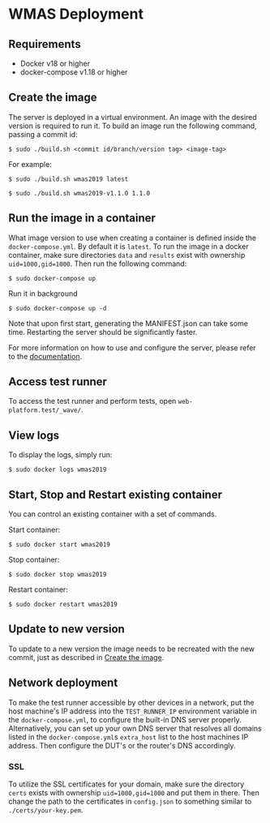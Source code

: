 # WMAS Deployment
## Requirements
- Docker v18 or higher
- docker-compose v1.18 or higher

## Create the image
The server is deployed in a virtual environment. An image with the desired version is required to run it. To build an image run the following command, passing a commit id:
```
$ sudo ./build.sh <commit id/branch/version tag> <image-tag>
```

For example:
```
$ sudo ./build.sh wmas2019 latest
```
```
$ sudo ./build.sh wmas2019-v1.1.0 1.1.0
```

## Run the image in a container
What image version to use when creating a container is defined inside the `docker-compose.yml`. By default it is `latest`. To run the image in a docker container, make sure directories `data` and `results` exist with ownership `uid=1000,gid=1000`. Then run the following command:
```
$ sudo docker-compose up
```
Run it in background
```
$ sudo docker-compose up -d
```

Note that upon first start, generating the MANIFEST.json can take some time. Restarting the server should be significantly faster.

For more information on how to use and configure the server, please refer to the [documentation](https://github.com/cta-wave/WMAS/tree/wmas2019/tools/wave/docs).

## Access test runner
To access the test runner and perform tests, open `web-platform.test/_wave/`.

## View logs
To display the logs, simply run:
```
$ sudo docker logs wmas2019
```

## Start, Stop and Restart existing container
You can control an existing container with a set of commands.  

Start container:
```
$ sudo docker start wmas2019
```

Stop container:
```
$ sudo docker stop wmas2019
```

Restart container:
```
$ sudo docker restart wmas2019
```

## Update to new version
To update to a new version the image needs to be recreated with the new commit, just as described in [Create the image](#create-the-image).

## Network deployment
To make the test runner accessible by other devices in a network, put the host machine's IP address into the `TEST_RUNNER_IP` environment variable in the `docker-compose.yml`, to configure the built-in DNS server properly. Alternatively, you can set up your own DNS server that resolves all domains listed in the `docker-compose.yml`s `extra_host` list to the host machines IP address. Then configure the DUT's or the router's DNS accordingly.

### SSL
To utilize the SSL certificates for your domain, make sure the directory `certs` exists with ownership `uid=1000,gid=1000` and put them in there. Then change the path to the certificates in `config.json` to something similar to `./certs/your-key.pem`.

